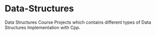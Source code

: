 # Data-Structures
Data Structures Course Projects which contains different types of Data Structures Implementation with Cpp.
